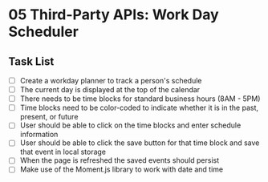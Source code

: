 # 05 Third-Party APIs: Work Day Scheduler

## Task List

- [ ] Create a workday planner to track a person's schedule
- [ ] The current day is displayed at the top of the calendar
- [ ] There needs to be time blocks for standard business hours (8AM - 5PM)
- [ ] Time blocks need to be color-coded to indicate whether it is in the past, present, or future
- [ ] User should be able to click on the time blocks and enter schedule information
- [ ] User should be able to click the save button for that time block and save that event in local storage
- [ ] When the page is refreshed the saved events should persist
- [ ] Make use of the Moment.js library to work with date and time
